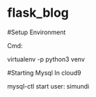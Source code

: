 # flask_blog



#Setup Environment

Cmd:

virtualenv -p python3 venv



#Starting Mysql In cloud9

mysql-ctl start
user: simundi